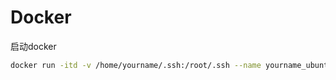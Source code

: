 # Docker

启动docker

```bash
docker run -itd -v /home/yourname/.ssh:/root/.ssh --name yourname_ubuntu ubuntu:22.04
```
